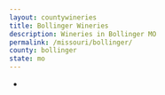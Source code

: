 ```yaml
---
layout: countywineries
title: Bollinger Wineries
description: Wineries in Bollinger MO
permalink: /missouri/bollinger/
county: bollinger
state: mo
---
```

-
